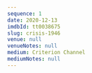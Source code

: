 ```yaml
---
sequence: 1
date: 2020-12-13
imdbId: tt0038675
slug: crisis-1946
venue: null
venueNotes: null
medium: Criterion Channel
mediumNotes: null
---
```


